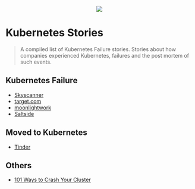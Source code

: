 <p align="center"><img src="https://i.imgur.com/IYVX7a8.png" /></p>

# Kubernetes Stories
> A compiled list of Kubernetes Failure stories. Stories about how companies experienced Kubernetes, failures and the post mortem of such events.

## Kubernetes Failure

- [Skyscanner](https://medium.com/@SkyscannerEng/misunderstanding-the-behaviour-of-one-templating-line-and-the-pain-it-caused-our-k8s-clusters-a420f30a99f1)
- [target.com](https://medium.com/@daniel.p.woods/on-infrastructure-at-scale-a-cascading-failure-of-distributed-systems-7cff2a3cd2df)
- [moonlightwork](https://updates.moonlightwork.com/outage-post-mortem-87370) 
- [Saltside](https://engineering.saltside.se/our-failure-migrating-to-kubernetes-25c28e6dd604)

## Moved to Kubernetes
- [Tinder](https://medium.com/tinder-engineering/tinders-move-to-kubernetes-cda2a6372f44)

## Others
- [101 Ways to Crash Your Cluster](https://youtu.be/xZO9nx6GBu0)
